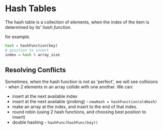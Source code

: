# Hash Tables

The hash table is a collection of elements, when the index of the item is determined by its' _hash function_.

for example.

```python
hash = hashFunction(key)
# position to insert
index = hash % array_size
```

## Resolving Conflicts

Sometimes, when the hash function is not as 'perfect', we will see collisions - when 2 elements in an array collide with one another.
We can:

- insert at the next available index
- insert at the next available (probing) - `newHash = hashFunction(oldHash)`
- make an array at the index, and insert to the end of that index.
- round robin (using 2 hash functions, and choosing best position to insert)
- double hashing - `hashFunc(hashFunc(key))`
